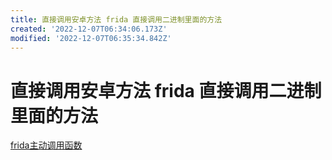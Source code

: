 ```yaml
---
title: 直接调用安卓方法 frida 直接调用二进制里面的方法
created: '2022-12-07T06:34:06.173Z'
modified: '2022-12-07T06:35:34.842Z'
---
```


# 直接调用安卓方法 frida 直接调用二进制里面的方法

[frida主动调用函数](http://t.zoukankan.com/shlyd-p-14726850.html)

[](https://blog.wuhao13.xin/1540.html)
